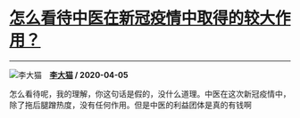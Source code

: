 # [怎么看待中医在新冠疫情中取得的较大作用？](https://www.zhihu.com/answer/1129897436)

-------------------------------------------------------------------

![李大猫](https://pic2.zhimg.com/44eb04c84745e425e294fadc34548e37.jpg?source=1940ef5c "李大猫")&emsp;**[李大猫](https://www.zhihu.com/people/li-meng-19-86) / 2020-04-05**

怎么看待呢，我的理解，你这句话是假的，没什么道理。中医在这次新冠疫情中，除了拖后腿蹭热度，没有任何作用。但是中医的利益团体是真的有钱啊

